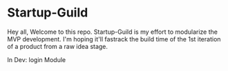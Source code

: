 # Startup-Guild
Hey all, Welcome to this repo. Startup-Guild is my effort to modularize the MVP development. I'm hoping it'll fastrack the build time of the 1st iteration of a product from a raw idea stage.

In Dev: login Module
